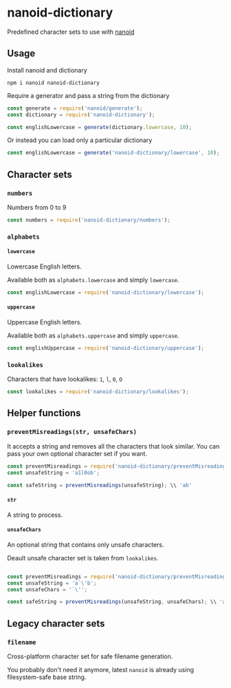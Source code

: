 # nanoid-dictionary
Predefined character sets to use with [nanoid](https://github.com/ai/nanoid)

## Usage

Install nanoid and dictionary

`npm i nanoid nanoid-dictionary`

Require a generator and pass a string from the dictionary

```javascript
const generate = require('nanoid/generate');
const dictionary = require('nanoid-dictionary');

const englishLowercase = generate(dictionary.lowercase, 10);
```

Or instead you can load only a particular dictionary

```javascript
const englishLowercase = generate('nanoid-dictionary/lowercase', 10);
```


## Character sets

### `numbers`

Numbers from 0 to 9

```javascript
const numbers = require('nanoid-dictionary/numbers');
```

### `alphabets`

#### `lowercase`

Lowercase English letters.

Available both as `alphabets.lowercase` and simply `lowercase`.

```javascript
const englishLowercase = require('nanoid-dictionary/lowercase');
```

#### `uppercase`

Uppercase English letters.

Available both as `alphabets.uppercase` and simply `uppercase`.

```javascript
const englishUppercase = require('nanoid-dictionary/uppercase');
```

### `lookalikes`

Characters that have lookalikes: `1`, `l`, `0`, `O`

```javascript
const lookalikes = require('nanoid-dictionary/lookalikes');
```



## Helper functions

### `preventMisreadings(str, unsafeChars)`

It accepts a string and removes all the characters that look similar. You can pass your own optional character set if you want.

```javascript
const preventMisreadings = require('nanoid-dictionary/preventMisreadings');
const unsafeString = 'a1l0ob';

const safeString = preventMisreadings(unsafeString); \\ 'ab'
```

#### `str`

A string to process.

#### `unsafeChars`

An optional string that contains only unsafe characters.

Deault unsafe character set is taken from `lookalikes`.

```javascript

const preventMisreadings = require('nanoid-dictionary/preventMisreadings');
const unsafeString = 'a`\'b';
const unsafeChars = '`\'';

const safeString = preventMisreadings(unsafeString, unsafeChars); \\ 'ab'

```

## Legacy character sets

### `filename`

Cross-platform character set for safe filename generation.

You probably don't need it anymore, latest `nanoid` is already using filesystem-safe base string.